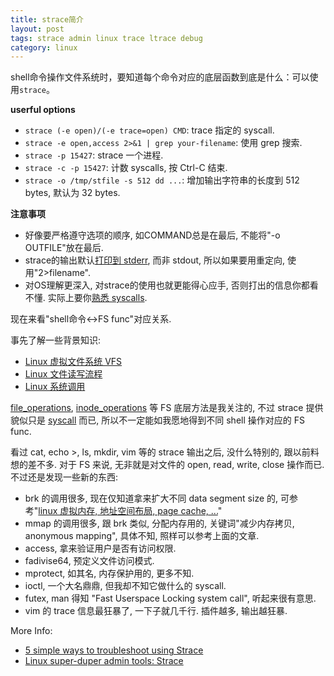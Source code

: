 ```yaml
---
title: strace简介
layout: post
tags: strace admin linux trace ltrace debug
category: linux
---
```


shell命令操作文件系统时，要知道每个命令对应的底层函数到底是什么：可以使用`strace`。  

**userful options**  
- `strace (-e open)/(-e trace=open) CMD`: trace 指定的 syscall.  
- `strace -e open,access 2>&1 | grep your-filename`: 使用 grep 搜索.  
- `strace -p 15427`: strace 一个进程.  
- `strace -c -p 15427`: 计数 syscalls, 按 Ctrl-C 结束.  
- `strace -o /tmp/stfile -s 512 dd ...`: 增加输出字符串的长度到 512 bytes, 默认为 32 bytes.

**注意事项**  
- 好像要严格遵守选项的顺序, 如COMMAND总是在最后, 不能将"-o OUTFILE"放在最后.  
- strace的输出默认[打印到 stderr](http://stackoverflow.com/a/5739203/264035), 而非 stdout, 所以如果要用重定向, 使用"2>filename".  
- 对OS理解更深入, 对strace的使用也就更能得心应手, 否则打出的信息你都看不懂. 实际上要你[熟悉 syscalls](http://stackoverflow.com/a/6334557/264035).  

现在来看"shell命令<->FS func"对应关系.   

事先了解一些背景知识:  
- [Linux 虚拟文件系统 VFS](http://xanpeng.github.com/2012/03/29/linux-vfs/)  
- [Linux 文件读写流程](http://xanpeng.github.com/2012/03/29/linux-file-read-write/)  
- [Linux 系统调用](http://xanpeng.github.com/2012/03/28/linux-syscall/)  

[file_operations](http://lxr.linux.no/linux+v2.6.32.38/include/linux/fs.h#L1487), [inode_operations](http://lxr.linux.no/linux+v2.6.32.38/include/linux/fs.h#L1516) 等 FS 底层方法是我关注的, 不过 strace 提供貌似只是 [syscall](http://syscalls.kernelgrok.com/) 而已, 所以不一定能如我愿地得到不同 shell 操作对应的 FS func.

看过 cat, echo >, ls, mkdir, vim 等的 strace 输出之后, 没什么特别的, 跟以前料想的差不多. 对于 FS 来说, 无非就是对文件的 open, read, write, close 操作而已.  
不过还是发现一些新的东西:  
- brk 的调用很多, 现在仅知道拿来扩大不同 data segment size 的, 可参考"[linux 虚拟内存, 地址空间布局, page cache, ...](http://xanpeng.github.com/2012/03/01/buffer-cache/)"  
- mmap 的调用很多, 跟 brk 类似, 分配内存用的, 关键词"减少内存拷贝, anonymous mapping", 具体不知, 照样可以参考上面的文章.   
- access, 拿来验证用户是否有访问权限.  
- fadivise64, 预定义文件访问模式.  
- mprotect, 如其名, 内存保护用的, 更多不知.  
- ioctl, 一个大名鼎鼎, 但我却不知它做什么的 syscall.  
- futex, man 得知 "Fast Userspace Locking system call", 听起来很有意思.  
- vim 的 trace 信息最狂暴了, 一下子就几千行. 插件越多, 输出越狂暴.  

More Info:  
- [5 simple ways to troubleshoot using Strace](http://www.hokstad.com/5-simple-ways-to-troubleshoot-using-strace.html)  
- [Linux super-duper admin tools: Strace](http://www.dedoimedo.com/computers/strace.html)  
